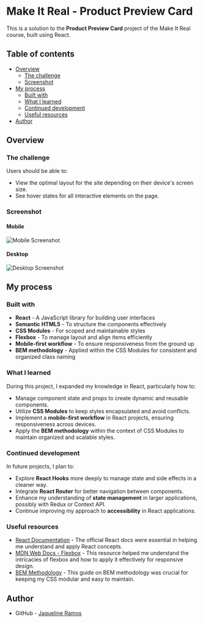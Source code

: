 # Make It Real - Product Preview Card

This is a solution to the **Product Preview Card** project of the Make It Real course, built using React.

## Table of contents

- [Overview](#overview)
  - [The challenge](#the-challenge)
  - [Screenshot](#screenshot)
- [My process](#my-process)
  - [Built with](#built-with)
  - [What I learned](#what-i-learned)
  - [Continued development](#continued-development)
  - [Useful resources](#useful-resources)
- [Author](#author)

## Overview

### The challenge

Users should be able to:

- View the optimal layout for the site depending on their device's screen size.
- See hover states for all interactive elements on the page.

### Screenshot

#### Mobile

![Mobile Screenshot](./src/assets/screenshot2.jpeg)

#### Desktop

![Desktop Screenshot](./src/assets/screenshot1.jpeg)

## My process

### Built with

- **React** - A JavaScript library for building user interfaces
- **Semantic HTML5** - To structure the components effectively
- **CSS Modules** - For scoped and maintainable styles
- **Flexbox** - To manage layout and align items efficiently
- **Mobile-first workflow** - To ensure responsiveness from the ground up
- **BEM methodology** - Applied within the CSS Modules for consistent and organized class naming

### What I learned

During this project, I expanded my knowledge in React, particularly how to:

- Manage component state and props to create dynamic and reusable components.
- Utilize **CSS Modules** to keep styles encapsulated and avoid conflicts.
- Implement a **mobile-first workflow** in React projects, ensuring responsiveness across devices.
- Apply the **BEM methodology** within the context of CSS Modules to maintain organized and scalable styles.

### Continued development

In future projects, I plan to:

- Explore **React Hooks** more deeply to manage state and side effects in a cleaner way.
- Integrate **React Router** for better navigation between components.
- Enhance my understanding of **state management** in larger applications, possibly with Redux or Context API.
- Continue improving my approach to **accessibility** in React applications.

### Useful resources

- [React Documentation](https://reactjs.org/docs/getting-started.html) - The official React docs were essential in helping me understand and apply React concepts.
- [MDN Web Docs - Flexbox](https://developer.mozilla.org/en-US/docs/Web/CSS/CSS_Flexible_Box_Layout/Basic_Concepts_of_Flexbox) - This resource helped me understand the intricacies of flexbox and how to apply it effectively for responsive design.
- [BEM Methodology](http://getbem.com/introduction/) - This guide on BEM methodology was crucial for keeping my CSS modular and easy to maintain.

## Author

- GitHub - [Jaqueline Ramos](https://github.com/JaquelineRocio)
